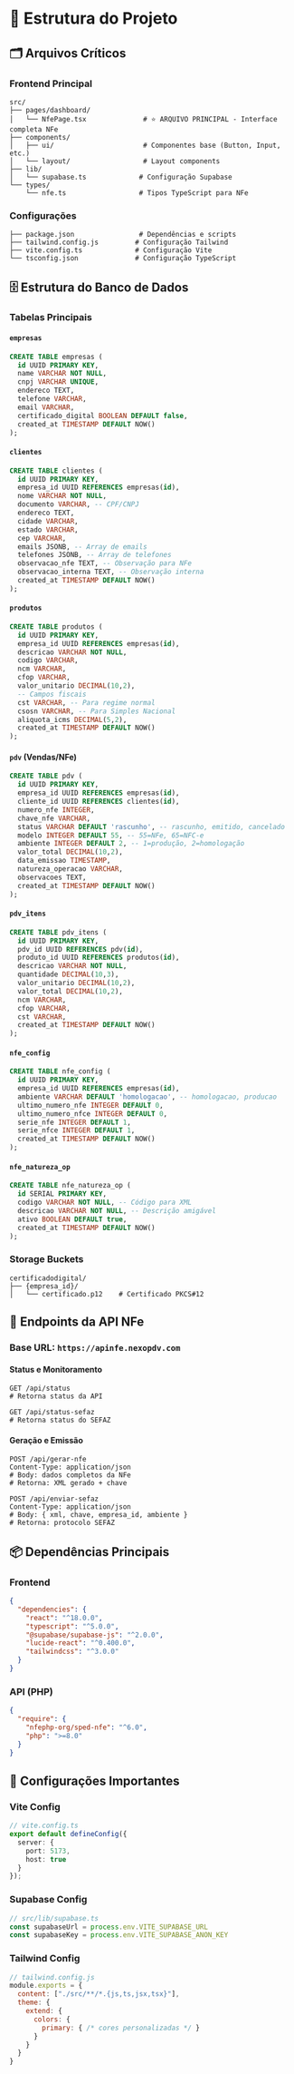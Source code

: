 # 📁 Estrutura do Projeto

## 🗂️ Arquivos Críticos

### Frontend Principal
```
src/
├── pages/dashboard/
│   └── NfePage.tsx              # ⭐ ARQUIVO PRINCIPAL - Interface completa NFe
├── components/
│   ├── ui/                      # Componentes base (Button, Input, etc.)
│   └── layout/                  # Layout components
├── lib/
│   └── supabase.ts             # Configuração Supabase
└── types/
    └── nfe.ts                  # Tipos TypeScript para NFe
```

### Configurações
```
├── package.json                # Dependências e scripts
├── tailwind.config.js         # Configuração Tailwind
├── vite.config.ts             # Configuração Vite
└── tsconfig.json              # Configuração TypeScript
```

## 🗄️ Estrutura do Banco de Dados

### Tabelas Principais

#### `empresas`
```sql
CREATE TABLE empresas (
  id UUID PRIMARY KEY,
  name VARCHAR NOT NULL,
  cnpj VARCHAR UNIQUE,
  endereco TEXT,
  telefone VARCHAR,
  email VARCHAR,
  certificado_digital BOOLEAN DEFAULT false,
  created_at TIMESTAMP DEFAULT NOW()
);
```

#### `clientes`
```sql
CREATE TABLE clientes (
  id UUID PRIMARY KEY,
  empresa_id UUID REFERENCES empresas(id),
  nome VARCHAR NOT NULL,
  documento VARCHAR, -- CPF/CNPJ
  endereco TEXT,
  cidade VARCHAR,
  estado VARCHAR,
  cep VARCHAR,
  emails JSONB, -- Array de emails
  telefones JSONB, -- Array de telefones
  observacao_nfe TEXT, -- Observação para NFe
  observacao_interna TEXT, -- Observação interna
  created_at TIMESTAMP DEFAULT NOW()
);
```

#### `produtos`
```sql
CREATE TABLE produtos (
  id UUID PRIMARY KEY,
  empresa_id UUID REFERENCES empresas(id),
  descricao VARCHAR NOT NULL,
  codigo VARCHAR,
  ncm VARCHAR,
  cfop VARCHAR,
  valor_unitario DECIMAL(10,2),
  -- Campos fiscais
  cst VARCHAR, -- Para regime normal
  csosn VARCHAR, -- Para Simples Nacional
  aliquota_icms DECIMAL(5,2),
  created_at TIMESTAMP DEFAULT NOW()
);
```

#### `pdv` (Vendas/NFe)
```sql
CREATE TABLE pdv (
  id UUID PRIMARY KEY,
  empresa_id UUID REFERENCES empresas(id),
  cliente_id UUID REFERENCES clientes(id),
  numero_nfe INTEGER,
  chave_nfe VARCHAR,
  status VARCHAR DEFAULT 'rascunho', -- rascunho, emitido, cancelado
  modelo INTEGER DEFAULT 55, -- 55=NFe, 65=NFC-e
  ambiente INTEGER DEFAULT 2, -- 1=produção, 2=homologação
  valor_total DECIMAL(10,2),
  data_emissao TIMESTAMP,
  natureza_operacao VARCHAR,
  observacoes TEXT,
  created_at TIMESTAMP DEFAULT NOW()
);
```

#### `pdv_itens`
```sql
CREATE TABLE pdv_itens (
  id UUID PRIMARY KEY,
  pdv_id UUID REFERENCES pdv(id),
  produto_id UUID REFERENCES produtos(id),
  descricao VARCHAR NOT NULL,
  quantidade DECIMAL(10,3),
  valor_unitario DECIMAL(10,2),
  valor_total DECIMAL(10,2),
  ncm VARCHAR,
  cfop VARCHAR,
  cst VARCHAR,
  created_at TIMESTAMP DEFAULT NOW()
);
```

#### `nfe_config`
```sql
CREATE TABLE nfe_config (
  id UUID PRIMARY KEY,
  empresa_id UUID REFERENCES empresas(id),
  ambiente VARCHAR DEFAULT 'homologacao', -- homologacao, producao
  ultimo_numero_nfe INTEGER DEFAULT 0,
  ultimo_numero_nfce INTEGER DEFAULT 0,
  serie_nfe INTEGER DEFAULT 1,
  serie_nfce INTEGER DEFAULT 1,
  created_at TIMESTAMP DEFAULT NOW()
);
```

#### `nfe_natureza_op`
```sql
CREATE TABLE nfe_natureza_op (
  id SERIAL PRIMARY KEY,
  codigo VARCHAR NOT NULL, -- Código para XML
  descricao VARCHAR NOT NULL, -- Descrição amigável
  ativo BOOLEAN DEFAULT true,
  created_at TIMESTAMP DEFAULT NOW()
);
```

### Storage Buckets
```
certificadodigital/
├── {empresa_id}/
│   └── certificado.p12    # Certificado PKCS#12
```

## 🔗 Endpoints da API NFe

### Base URL: `https://apinfe.nexopdv.com`

#### Status e Monitoramento
```http
GET /api/status
# Retorna status da API

GET /api/status-sefaz
# Retorna status do SEFAZ
```

#### Geração e Emissão
```http
POST /api/gerar-nfe
Content-Type: application/json
# Body: dados completos da NFe
# Retorna: XML gerado + chave

POST /api/enviar-sefaz
Content-Type: application/json
# Body: { xml, chave, empresa_id, ambiente }
# Retorna: protocolo SEFAZ
```

## 📦 Dependências Principais

### Frontend
```json
{
  "dependencies": {
    "react": "^18.0.0",
    "typescript": "^5.0.0",
    "@supabase/supabase-js": "^2.0.0",
    "lucide-react": "^0.400.0",
    "tailwindcss": "^3.0.0"
  }
}
```

### API (PHP)
```json
{
  "require": {
    "nfephp-org/sped-nfe": "^6.0",
    "php": ">=8.0"
  }
}
```

## 🔧 Configurações Importantes

### Vite Config
```typescript
// vite.config.ts
export default defineConfig({
  server: {
    port: 5173,
    host: true
  }
});
```

### Supabase Config
```typescript
// src/lib/supabase.ts
const supabaseUrl = process.env.VITE_SUPABASE_URL
const supabaseKey = process.env.VITE_SUPABASE_ANON_KEY
```

### Tailwind Config
```javascript
// tailwind.config.js
module.exports = {
  content: ["./src/**/*.{js,ts,jsx,tsx}"],
  theme: {
    extend: {
      colors: {
        primary: { /* cores personalizadas */ }
      }
    }
  }
}
```
